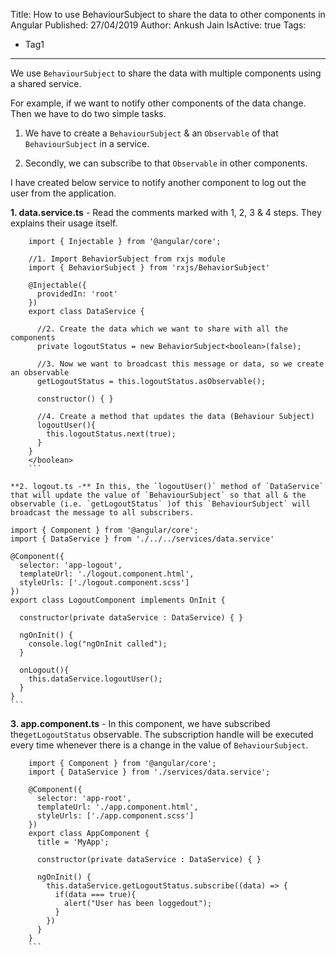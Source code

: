 Title: How to use BehaviourSubject to share the data to other components in Angular
Published: 27/04/2019
Author: Ankush Jain
IsActive: true
Tags:
  - Tag1
---
We use `BehaviourSubject` to share the data with multiple components using a shared service. 

For example, if we want to notify other components of the data change. Then we have to do two simple tasks.

1.  We have to create a `BehaviourSubject` & an `Observable` of that
`BehaviourSubject` in a service.

2.  Secondly, we can subscribe to that `Observable` in other components.



I have created below service to notify another component to log out the user from the application.

**1. data.service.ts** - Read the comments marked with 1, 2, 3 & 4 steps. They explains their usage itself.

```
    import { Injectable } from '@angular/core';

    //1. Import BehaviorSubject from rxjs module
    import { BehaviorSubject } from 'rxjs/BehaviorSubject'

    @Injectable({
      providedIn: 'root'
    })
    export class DataService {

      //2. Create the data which we want to share with all the components
      private logoutStatus = new BehaviorSubject<boolean>(false);

      //3. Now we want to broadcast this message or data, so we create an observable
      getLogoutStatus = this.logoutStatus.asObservable();

      constructor() { }

      //4. Create a method that updates the data (Behaviour Subject)
      logoutUser(){
        this.logoutStatus.next(true);
      }
    }
    </boolean>
    ```

**2. logout.ts -** In this, the `logoutUser()` method of `DataService` that will update the value of `BehaviourSubject` so that all & the observable (i.e. `getLogoutStatus` )of this `BehaviourSubject` will broadcast the message to all subscribers.

```
    import { Component } from '@angular/core';
    import { DataService } from './../../services/data.service'

    @Component({
      selector: 'app-logout',
      templateUrl: './logout.component.html',
      styleUrls: ['./logout.component.scss']
    })
    export class LogoutComponent implements OnInit {

      constructor(private dataService : DataService) { }

      ngOnInit() {
        console.log("ngOnInit called");
      }

      onLogout(){
        this.dataService.logoutUser();
      }
    }
    ```

**3. app.component.ts** - In this component, we have subscribed the`getLogoutStatus` observable. The subscription handle will be executed every time whenever there is a change in the value of `BehaviourSubject`.

```
    import { Component } from '@angular/core';
    import { DataService } from './services/data.service';

    @Component({
      selector: 'app-root',
      templateUrl: './app.component.html',
      styleUrls: ['./app.component.scss']
    })
    export class AppComponent {
      title = 'MyApp';

      constructor(private dataService : DataService) { }

      ngOnInit() {
        this.dataService.getLogoutStatus.subscribe((data) => {
          if(data === true){
            alert("User has been loggedout");
          }
        })
      }
    }
    ```

                